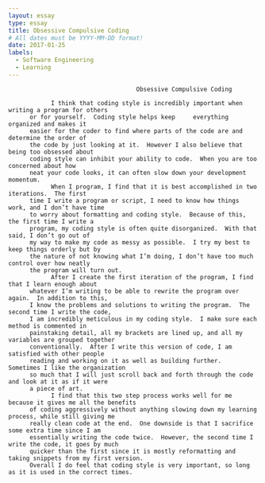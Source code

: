 ```yaml
---
layout: essay
type: essay
title: Obsessive Compulsive Coding
# All dates must be YYYY-MM-DD format!
date: 2017-01-25
labels:
  - Software Engineering
  - Learning
---
```


                                        Obsessive Compulsive Coding

                I think that coding style is incredibly important when writing a program for others 
          or for yourself.  Coding style helps keep     everything organized and makes it 
          easier for the coder to find where parts of the code are and determine the order of 
          the code by just looking at it.  However I also believe that being too obsessed about 
          coding style can inhibit your ability to code.  When you are too concerned about how 
          neat your code looks, it can often slow down your development momentum.
                When I program, I find that it is best accomplished in two iterations.  The first 
          time I write a program or script, I need to know how things work, and I don’t have time 
          to worry about formatting and coding style.  Because of this, the first time I write a 
          program, my coding style is often quite disorganized.  With that said, I don’t go out of 
          my way to make my code as messy as possible.  I try my best to keep things orderly but by 
          the nature of not knowing what I’m doing, I don’t have too much control over how neatly 
          the program will turn out. 
                After I create the first iteration of the program, I find that I learn enough about 
          whatever I’m writing to be able to rewrite the program over again.  In addition to this, 
          I know the problems and solutions to writing the program.  The second time I write the code, 
          I am incredibly meticulous in my coding style.  I make sure each method is commented in 
          painstaking detail, all my brackets are lined up, and all my variables are grouped together 
          conventionally.  After I write this version of code, I am satisfied with other people 
          reading and working on it as well as building further.  Sometimes I like the organization 
          so much that I will just scroll back and forth through the code and look at it as if it were 
          a piece of art.
                I find that this two step process works well for me because it gives me all the benefits 
          of coding aggressively without anything slowing down my learning process, while still giving me 
          really clean code at the end.  One downside is that I sacrifice some extra time since I am 
          essentially writing the code twice.  However, the second time I write the code, it goes by much 
          quicker than the first since it is mostly reformatting and taking snippets from my first version.  
          Overall I do feel that coding style is very important, so long as it is used in the correct times.
	


